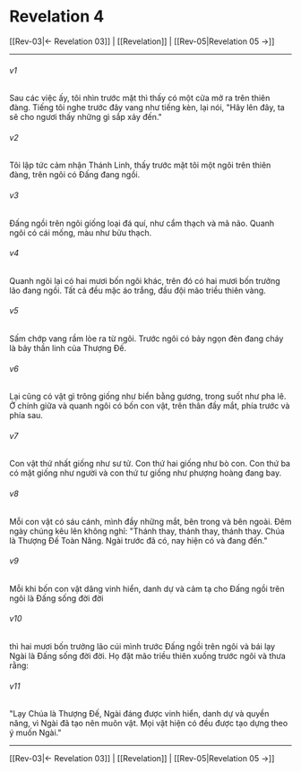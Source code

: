 # Revelation 4

[[Rev-03|← Revelation 03]] | [[Revelation]] | [[Rev-05|Revelation 05 →]]
***



###### v1 
Sau các việc ấy, tôi nhìn trước mặt thì thấy có một cửa mở ra trên thiên đàng. Tiếng tôi nghe trước đây vang như tiếng kèn, lại nói, "Hãy lên đây, ta sẽ cho ngươi thấy những gì sắp xảy đến." 

###### v2 
Tôi lập tức cảm nhận Thánh Linh, thấy trước mặt tôi một ngôi trên thiên đàng, trên ngôi có Đấng đang ngồi. 

###### v3 
Đấng ngồi trên ngôi giống loại đá quí, như cẩm thạch và mã não. Quanh ngôi có cái mống, màu như bửu thạch. 

###### v4 
Quanh ngôi lại có hai mươi bốn ngôi khác, trên đó có hai mươi bốn trưởng lão đang ngồi. Tất cả đều mặc áo trắng, đầu đội mão triều thiên vàng. 

###### v5 
Sấm chớp vang rầm lòe ra từ ngôi. Trước ngôi có bảy ngọn đèn đang cháy là bảy thần linh của Thượng Đế. 

###### v6 
Lại cũng có vật gì trông giống như biển bằng gương, trong suốt như pha lê. Ở chính giữa và quanh ngôi có bốn con vật, trên thân đầy mắt, phía trước và phía sau. 

###### v7 
Con vật thứ nhất giống như sư tử. Con thứ hai giống như bò con. Con thứ ba có mặt giống như người và con thứ tư giống như phượng hoàng đang bay. 

###### v8 
Mỗi con vật có sáu cánh, mình đầy những mắt, bên trong và bên ngoài. Đêm ngày chúng kêu lên không nghỉ: "Thánh thay, thánh thay, thánh thay. Chúa là Thượng Đế Toàn Năng. Ngài trước đã có, nay hiện có và đang đến." 

###### v9 
Mỗi khi bốn con vật dâng vinh hiển, danh dự và cảm tạ cho Đấng ngồi trên ngôi là Đấng sống đời đời 

###### v10 
thì hai mươi bốn trưởng lão cúi mình trước Đấng ngồi trên ngôi và bái lạy Ngài là Đấng sống đời đời. Họ đặt mão triều thiên xuống trước ngôi và thưa rằng: 

###### v11 
"Lạy Chúa là Thượng Đế, Ngài đáng được vinh hiển, danh dự và quyền năng, vì Ngài đã tạo nên muôn vật. Mọi vật hiện có đều được tạo dựng theo ý muốn Ngài."

***
[[Rev-03|← Revelation 03]] | [[Revelation]] | [[Rev-05|Revelation 05 →]]
